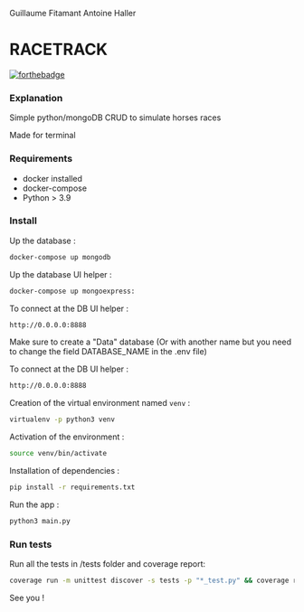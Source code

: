 Guillaume Fitamant
Antoine Haller

# RACETRACK

[![forthebadge](https://forthebadge.com/images/badges/made-with-python.svg)](https://forthebadge.com)

### Explanation

Simple python/mongoDB CRUD to simulate horses races

Made for terminal

### Requirements

- docker installed
- docker-compose
- Python > 3.9

### Install

Up the database :
```bash
docker-compose up mongodb
```

Up the database UI helper :
```bash
docker-compose up mongoexpress:
```

To connect at the DB UI helper :
```bash
http://0.0.0.0:8888
```

Make sure to create a "Data" database (Or with another name but you need to change the field DATABASE_NAME in the .env file)

To connect at the DB UI helper :
```bash
http://0.0.0.0:8888
```

Creation of the virtual environment named `venv` :
```bash
virtualenv -p python3 venv
```

Activation of the environment :
```bash
source venv/bin/activate
```

Installation of dependencies :
```bash
pip install -r requirements.txt
```

Run the app :
```bash
python3 main.py
```

### Run tests

Run all the tests in /tests folder and coverage report:
```bash
coverage run -m unittest discover -s tests -p "*_test.py" && coverage report
```

See you !
